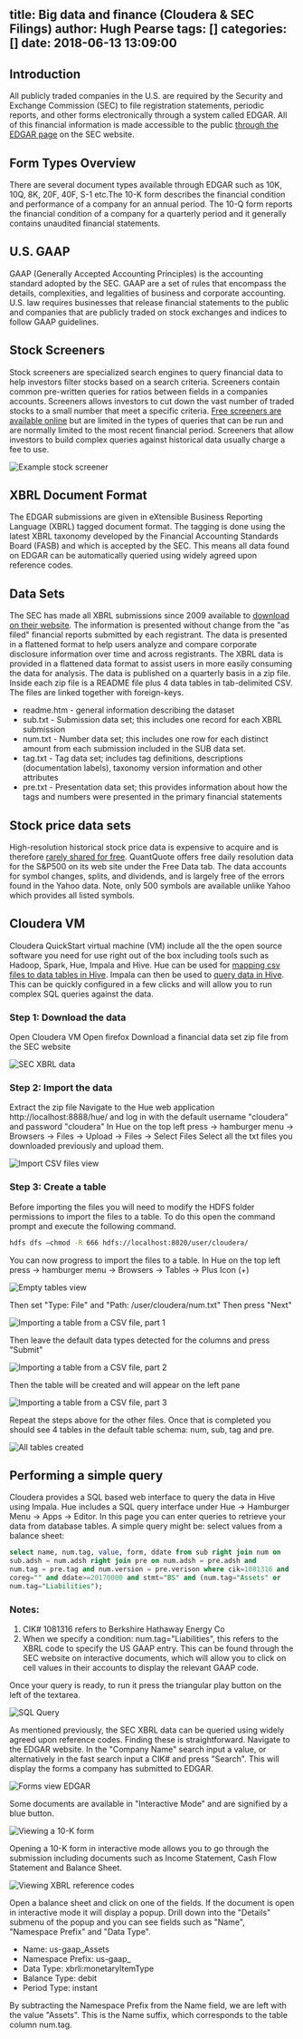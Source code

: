 title: Big data and finance (Cloudera & SEC Filings)
author: Hugh Pearse
tags: []
categories: []
date: 2018-06-13 13:09:00
---
## Introduction
All publicly traded companies in the U.S. are required by the Security and Exchange Commission (SEC) to file registration statements, periodic reports, and other forms electronically through a system called EDGAR. All of this financial information is made accessible to the public [through the EDGAR page][1] on the SEC website.

## Form Types Overview
There are several document types available through EDGAR such as 10K, 10Q, 8K, 20F, 40F, S-1 etc.The 10-K form describes the financial condition and performance of a company for an annual period. The 10-Q form reports the financial condition of a company for a quarterly period and it generally contains unaudited financial statements.

## U.S. GAAP
GAAP (Generally Accepted Accounting Principles) is the accounting standard adopted by the SEC. GAAP are a set of rules that encompass the details, complexities, and legalities of business and corporate accounting. U.S. law requires businesses that release financial statements to the public and companies that are publicly traded on stock exchanges and indices to follow GAAP guidelines.

## Stock Screeners
Stock screeners are specialized search engines to query financial data to help investors filter stocks based on a search criteria. Screeners contain common pre-written queries for ratios between fields in a companies accounts. Screeners allows investors to cut down the vast number of traded stocks to a small number that meet a specific criteria. [Free screeners are available online][5] but are limited in the types of queries that can be run and are normally limited to the most recent financial period. Screeners that allow investors to build complex queries against historical data usually charge a fee to use.

![Example stock screener](/images/pasted-0.png)

## XBRL Document Format
The EDGAR submissions are given in eXtensible Business Reporting Language (XBRL) tagged document format. The tagging is done using the latest XBRL taxonomy developed by the Financial Accounting Standards Board (FASB) and which is accepted by the SEC. This means all data found on EDGAR can be automatically queried using widely agreed upon reference codes.

## Data Sets
The SEC has made all XBRL submissions since 2009 available to [download on their website][2]. The information is presented without change from the "as filed" financial reports submitted by each registrant. The data is presented in a flattened format to help users analyze and compare corporate disclosure information over time and across registrants. The XBRL data is provided in a flattened data format to assist users in more easily consuming the data for analysis. The data is published on a quarterly basis in a zip file. Inside each zip file is a README file plus 4 data tables in tab-delimited CSV. The files are linked together with foreign-keys.

- readme.htm - general information describing the dataset
- sub.txt - Submission data set; this includes one record for each XBRL submission
- num.txt - Number data set; this includes one row for each distinct amount from each submission included in the SUB data set.
- tag.txt - Tag data set; includes tag definitions,  descriptions (documentation labels), taxonomy version information and other attributes
- pre.txt - Presentation data set; this provides information about how the tags and numbers were presented in the primary financial statements

## Stock price data sets
High-resolution historical stock price data is expensive to acquire and is therefore [rarely shared for free][6]. QuantQuote offers free daily resolution data for the S&P500 on its web site under the Free Data tab. The data accounts for symbol changes, splits, and dividends, and is largely free of the errors found in the Yahoo data. Note, only 500 symbols are available unlike Yahoo which provides all listed symbols.

## Cloudera VM
Cloudera QuickStart virtual machine (VM) include all the the open source software you need for use right out of the box including tools such as Hadoop, Spark, Hue, Impala and Hive. Hue can be used for [mapping csv files to data tables in Hive][3]. Impala can then be used to [query data in Hive][4]. This can be quickly configured in a few clicks and will allow you to run complex SQL queries against the data. 

### Step 1: Download the data
Open Cloudera VM
Open firefox
Download a financial data set zip file from the SEC website

![SEC XBRL data](/images/pasted-1.png)

### Step 2: Import the data
Extract the zip file
Navigate to the Hue web application http://localhost:8888/hue/ and log in with the default username "cloudera" and password "cloudera"
In Hue on the top left press -> hamburger menu -> Browsers -> Files -> Upload -> Files -> Select Files
Select all the txt files you downloaded previously and upload them.

![Import CSV files view](/images/pasted-2.png)

### Step 3: Create a table
Before importing the files you will need to modify the HDFS folder permissions to import the files to a table. To do this open the command prompt and execute the following command.

``` bash
hdfs dfs –chmod -R 666 hdfs://localhost:8020/user/cloudera/
```

You can now progress to import the files to a table. In Hue on the top left press -> hamburger menu -> Browsers -> Tables -> Plus Icon (+)

![Empty tables view](/images/pasted-3.png)

Then set "Type: File" and "Path: /user/cloudera/num.txt"
Then press "Next"

![Importing a table from a CSV file, part 1](/images/pasted-4.png)

Then leave the default data types detected for the columns and press "Submit"

![Importing a table from a CSV file, part 2](/images/pasted-5.png)

Then the table will be created and will appear on the left pane

![Importing a table from a CSV file, part 3](/images/pasted-6.png)

Repeat the steps above for the other files. Once that is completed you should see 4 tables in the default table schema: num, sub, tag and pre.

![All tables created](/images/pasted-7.png)

## Performing a simple query
Cloudera provides a SQL based web interface to query the data in Hive using Impala. Hue includes a SQL query interface under Hue -> Hamburger Menu -> Apps -> Editor. In this page you can enter queries to retrieve your data from database tables. A simple query might be: select values from a balance sheet:

``` sql
select name, num.tag, value, form, ddate from sub right join num on 
sub.adsh = num.adsh right join pre on num.adsh = pre.adsh and 
num.tag = pre.tag and num.version = pre.verison where cik=1081316 and 
coreg="" and ddate>=20170000 and stmt="BS" and (num.tag="Assets" or
num.tag="Liabilities");
```

### Notes:
1. CIK# 1081316 refers to Berkshire Hathaway Energy Co
2. When we specify a condition: num.tag="Liabilities", this refers to the XBRL code to specify the US GAAP entry. This can be found through the SEC website on interactive documents, which will allow you to click on cell values in their accounts to display the relevant GAAP code.

Once your query is ready, to run it press the triangular play button on the left of the textarea.

![SQL Query](/images/pasted-8.png)

As mentioned previously, the SEC XBRL data can be queried using widely agreed upon reference codes. Finding these is straightforward. Navigate to the EDGAR website. In the "Company Name" search input a value, or alternatively in the fast search input a CIK# and press "Search". This will display the forms a company has submitted to EDGAR.

![Forms view EDGAR](/images/pasted-9.png)

Some documents are available in "Interactive Mode" and are signified by a blue button.

![Viewing a 10-K form](/images/pasted-10.png)

Opening a 10-K form in interactive mode allows you to go through the submission including documents such as Income Statement, Cash Flow Statement and Balance Sheet.

![Viewing XBRL reference codes](/images/pasted-11.png)

Open a balance sheet and click on one of the fields. If the document is open in interactive mode it will display a popup. Drill down into the "Details" submenu of the popup and you can see fields such as "Name", "Namespace Prefix" and "Data Type". 

- Name: us-gaap_Assets
- Namespace Prefix: us-gaap_
- Data Type: xbrli:monetaryItemType
- Balance Type: debit
- Period Type: instant

By subtracting the Namespace Prefix from the Name field, we are left with the value "Assets". This is the Name suffix, which corresponds to the table column num.tag.

[1]: https://www.sec.gov/cgi-bin/browse-edgar?action=getcompany&CIK=0001081316&owner=exclude&count=40&hidefilings=0 "EDGAR Online (Berkshire Hathaway)"
[2]: https://www.sec.gov/dera/data/financial-statement-data-sets.html "Financial Statement Data Sets"
[3]: http://gethue.com/hadoop-tutorial-create-hive-tables-with-headers-and/ "Create Hive tables with headers and load quoted CSV data"
[4]: https://www.cloudera.com/documentation/enterprise/latest/topics/hue.html "Impala Query Results in Hue"
[5]: https://investing.com/stock-screener/ "Stock screener"
[6]: http://quant.caltech.edu/historical-stock-data.html "Historical stock price data"